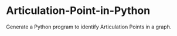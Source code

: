 # Articulation-Point-in-Python
Generate a Python program to identify Articulation Points in a graph.
